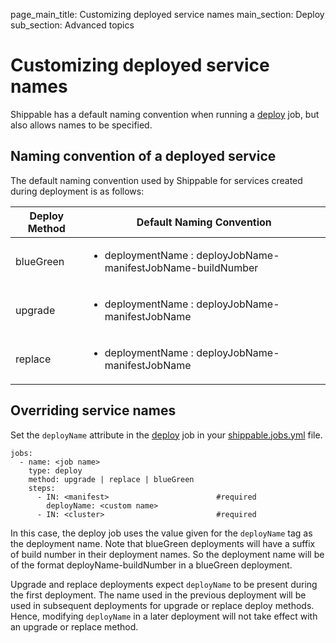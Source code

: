 page_main_title: Customizing deployed service names
main_section: Deploy
sub_section: Advanced topics

# Customizing deployed service names

Shippable has a default naming convention when running a [deploy](/platform/workflow/job/deploy) job, but also allows names to be specified.

## Naming convention of a deployed service

The default naming convention used by Shippable for services created during deployment is as follows:

| Deploy Method | Default Naming Convention |
|--------------|---------------------------|
| blueGreen | <ul><li>deploymentName : deployJobName-manifestJobName-buildNumber</li><ul> |
| upgrade | <ul><li>deploymentName : deployJobName-manifestJobName</li><ul> |
| replace | <ul><li>deploymentName : deployJobName-manifestJobName</li><ul> |

## Overriding service names

Set the `deployName` attribute in the [deploy](/platform/workflow/job/deploy) job in your [shippable.jobs.yml](/platform/tutorial/workflow/shippable-jobs-yml/) file.

```
jobs:
  - name: <job name>
    type: deploy
    method: upgrade | replace | blueGreen
    steps:
      - IN: <manifest>                        #required
        deployName: <custom name>
      - IN: <cluster>                         #required
```

In this case, the deploy job uses the value given for the `deployName` tag as the deployment name. Note that blueGreen deployments will have a suffix of build number in their deployment names. So the deployment name will be of the format deployName-buildNumber in a blueGreen deployment.

Upgrade and replace deployments expect `deployName` to be present during the first deployment. The name used in the previous deployment will be used in subsequent deployments for upgrade or replace deploy methods. Hence, modifying `deployName` in a later deployment will not take effect with an upgrade or replace method.
